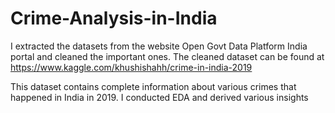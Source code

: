 # Crime-Analysis-in-India

I extracted the datasets from the website Open Govt Data Platform India portal and cleaned the important ones. The cleaned dataset can be found at https://www.kaggle.com/khushishahh/crime-in-india-2019

This dataset contains complete information about various crimes that happened in India in 2019. 
I conducted EDA and derived various insights 
